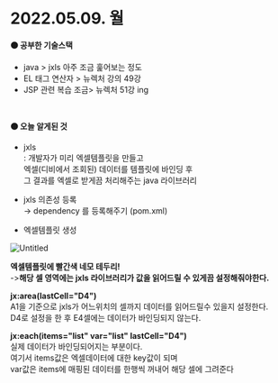 
# 2022.05.09. 월

**🟠 공부한 기술스택**

- java > jxls 아주 조금 훑어보는 정도
- EL 태그 연산자 > 뉴렉처 강의 49강
- JSP 관련 복습 조금> 뉴렉처 51강 ing
<br>

**🟠 오늘 알게된 것**

- jxls  
: 개발자가 미리 엑셀템플릿을 만들고   
 엑셀(디비에서 조회된) 데이터를 템플릿에 바인딩 후   
 그 결과를 엑셀로 받게끔 처리해주는 java 라이브러리  

- jxls 의존성 등록  
→ dependency 를 등록해주기 (pom.xml)  

- 엑셀템플릿 생성  

![Untitled](https://user-images.githubusercontent.com/89206108/167438405-44f568bb-ed49-4de8-9b90-be9c48db9644.png)


**엑셀템플릿에 빨간색 네모 테두리!**   
->**해당 셀 영역에는 jxls 라이브러리가 값을 읽어드릴 수 있게끔 설정해줘야한다.**  

**jx:area(lastCell="D4")**  
A1을 기준으로 jxls가 어느위치의 셀까지 데이터를 읽어드릴수 있을지 설정한다.  
D4로 설정을 한 후 E4셀에는 데이터가 바인딩되지 않는다.  

**jx:each(items="list" var="list" lastCell="D4")**  
실제 데이터가 바인딩되어지는 부분이다.   
여기서 items값은 엑셀데이터에 대한 key값이 되며  
var값은 items에 매핑된 데이터를 한행씩 꺼내어 해당 셀에 그려준다  
